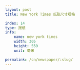 ```yaml
---
layout: post
title: New York Times 纸张尺寸规格

index: 14
type: 报纸
info:
    name: new york times
    width: 305
    height: 559
    unit: 毫米

permalink: /cn/newspaper/:slug/
---
```



